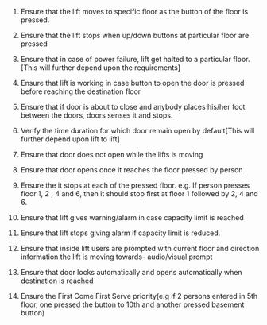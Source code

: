 
1. Ensure that the lift moves to specific floor as the button of the floor is pressed.

2. Ensure that the lift stops when up/down buttons at particular floor are pressed

3. Ensure that in case of power failure, lift get halted to a particular floor.[This will further depend upon the requirements]

4. Ensure that lift is working in case button to open the door is pressed before reaching the destination floor

5. Ensure that if door is about to close and anybody places his/her foot between the doors, doors senses it and stops.

6. Verify the time duration for which door remain open by default[This will further depend upon lift to lift]

7. Ensure that door does not open while the lifts is moving

8. Ensure that door opens once it reaches the floor pressed by person

9. Ensure the it stops at each of the pressed floor. e.g. If person presses floor 1, 2 , 4 and 6, then it should stop first at floor 1 followed by 2, 4 and 6.

10. Ensure that lift gives warning/alarm in case capacity limit is reached

11. Ensure that lift stops giving alarm if capacity limit is reduced.

12. Ensure that inside lift users are prompted with current floor and direction information the lift is moving towards- audio/visual prompt

13. Ensure that door locks automatically and opens automatically when destination is reached

14. Ensure the First Come First Serve priority(e.g if 2 persons entered in 5th floor, one pressed the button to 10th and another pressed basement button)
